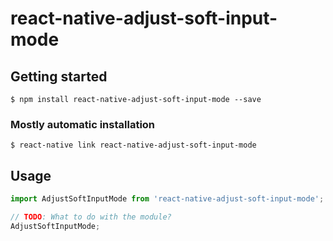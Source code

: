 # react-native-adjust-soft-input-mode

## Getting started

`$ npm install react-native-adjust-soft-input-mode --save`

### Mostly automatic installation

`$ react-native link react-native-adjust-soft-input-mode`

## Usage
```javascript
import AdjustSoftInputMode from 'react-native-adjust-soft-input-mode';

// TODO: What to do with the module?
AdjustSoftInputMode;
```
